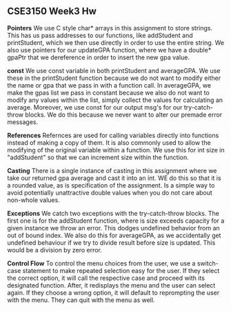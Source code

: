 ## CSE3150 Week3 Hw

**Pointers**
We use C style char* arrays in this assignment to store strings. This has us pass addresses to our functions, like addStudent and printStudent, which we then use directly in order to use the entire string. We also use pointers for our updateGPA function, where we have a double* gpaPtr that we dereference in order to insert the new gpa value.

**const**
We use const variable in both printStudent and averageGPA. We use these in the printStudent function because we do not want to modify either the name or gpa that we pass in with a function call. In averageGPA, we make the gpas list we pass in constant because we also do not want  to modify any values within the list, simply collect the values for calculating an average. Moreover, we use const for our output msg's for our try-catch-throw blocks. We do this because we never want to alter our
premade error messages.

**References**
Refernces are used for calling variables directly into functions instead of making a copy of them. It is also commonly used to allow the modifying of the original variable within a function. We use this for int size in "addStudent" so that we can increment size within the function.

**Casting**
There is a single instance of casting in this assignment where we take our returned gpa average and cast it into an int. WE do this so that it is a rounded value, as is specification of the assignment. Is a simple way to avoid potentially unattractive double values when you do not care about non-whole values.

**Exceptions**
We catch two exceptions with the try-catch-throw blocks. The first one is for the addStudent function, where is size exceeds capacity for a given instance we throw an error. This dodges undefined behavior from an out of bound index. We also do this for averageGPA, as we accidentally get undefined behaviour if we try to divide result before size is updated. This would be a division by zero error.

**Control Flow**
To control the menu choices from the user, we use a switch-case statement to make repeated selection easy for the user. If they select the correct option, it will call the respective case and proceed with its designated function. After, it redisplays the menu and the user can select again. If they choose a wrong option, it will default to reprompting the user with the menu. They can quit with the menu as well.

